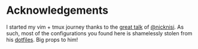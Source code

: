 # Acknowledgements
I started my vim + tmux journey thanks to the [great talk](https://www.youtube.com/watch?v=5r6yzFEXajQ) of [@nicknisi](https://github.com/nicknisi/). As such, most of the configurations you found here is shamelessly stolen from his [dotfiles](https://github.com/nicknisi/dotfiles). Big props to him!
